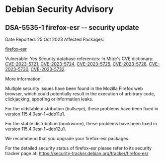 
Debian Security Advisory
========================


DSA-5535-1 firefox-esr -- security update
-----------------------------------------



Date Reported:
25 Oct 2023
Affected Packages:

[firefox-esr](https://packages.debian.org/src:firefox-esr)

Vulnerable:
Yes
Security database references:
In Mitre's CVE dictionary: [CVE-2023-5721](https://security-tracker.debian.org/tracker/CVE-2023-5721), [CVE-2023-5724](https://security-tracker.debian.org/tracker/CVE-2023-5724), [CVE-2023-5725](https://security-tracker.debian.org/tracker/CVE-2023-5725), [CVE-2023-5728](https://security-tracker.debian.org/tracker/CVE-2023-5728), [CVE-2023-5730](https://security-tracker.debian.org/tracker/CVE-2023-5730), [CVE-2023-5732](https://security-tracker.debian.org/tracker/CVE-2023-5732).  

More information:

Multiple security issues have been found in the Mozilla Firefox web
browser, which could potentially result in the execution of arbitrary
code, clickjacking, spoofing or information leaks.


For the oldstable distribution (bullseye), these problems have been fixed
in version 115.4.0esr-1~deb11u1.


For the stable distribution (bookworm), these problems have been fixed in
version 115.4.0esr-1~deb12u1.


We recommend that you upgrade your firefox-esr packages.


For the detailed security status of firefox-esr please refer to
its security tracker page at:
<https://security-tracker.debian.org/tracker/firefox-esr>





